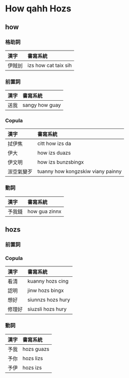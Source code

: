 # How qahh Hozs

## how

### 格助詞

| 漢字 | 書寫系統 |
| :--- | :--- |
| 伊賊刣 | izs how cat taix sih |

### 前置詞

| 漢字 | 書寫系統 |
| :--- | :--- |
| 送我 | sangy how guay |

### Copula

| 漢字 | 書寫系統 |
| :--- | :--- |
| 拭伊焦 | citt how izs da |
| 伊大 | how izs duazs |
| 伊文明 | how izs bunzsbingx |
| 湠空氣變歹 | tuanny how kongzskiw viany painny |

### 動詞

| 漢字 | 書寫系統 |
| :--- | :--- |
| 予我錢 | how gua zinnx |

## hozs

### 前置詞

### Copula

| 漢字 | 書寫系統 |
| :--- | :--- |
| 看清 | kuanny hozs cing |
| 認明 | jinw hozs bingx |
| 想好 | siunnzs hozs hury |
| 修理好 | siuzsli hozs hury |

### 動詞

| 漢字 | 書寫系統 |
| :--- | :--- |
| 予我 | hozs guazs |
| 予你 | hozs lizs |
| 予伊 | hozs izs |


